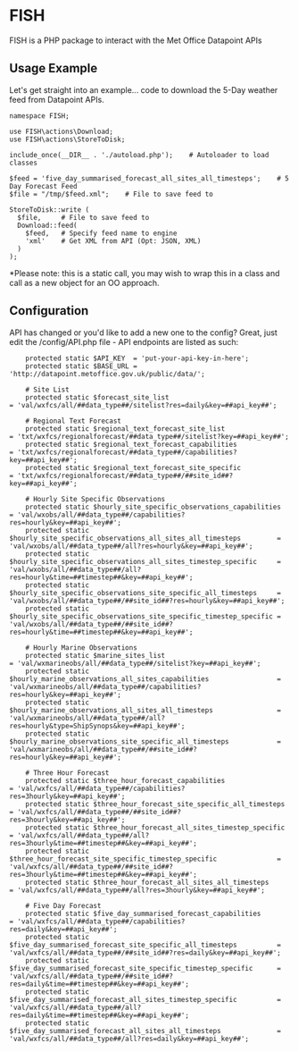 # FISH
FISH is a PHP package to interact with the Met Office Datapoint APIs

## Usage Example
Let's get straight into an example... code to download the 5-Day weather feed from Datapoint APIs.

    namespace FISH;
  
    use FISH\actions\Download;
    use FISH\actions\StoreToDisk;
  
    include_once(__DIR__ . './autoload.php');    # Autoloader to load classes
  
    $feed = 'five_day_summarised_forecast_all_sites_all_timesteps';    # 5 Day Forecast Feed
    $file = "/tmp/$feed.xml";    # File to save feed to
  
    StoreToDisk::write (
      $file,     # File to save feed to
      Download::feed(
        $feed,   # Specify feed name to engine
        'xml'    # Get XML from API (Opt: JSON, XML)
      )
    );
  
*Please note: this is a static call, you may wish to wrap this in a class and call as a new object for an OO approach.

## Configuration
API has changed or you'd like to add a new one to the config? Great, just edit the /config/API.php file - API endpoints are listed as such:

        protected static $API_KEY  = 'put-your-api-key-in-here';
        protected static $BASE_URL = 'http://datapoint.metoffice.gov.uk/public/data/';
        
        # Site List
        protected static $forecast_site_list                                                = 'val/wxfcs/all/##data_type##/sitelist?res=daily&key=##api_key##';
        
        # Regional Text Forecast
        protected static $regional_text_forecast_site_list                                  = 'txt/wxfcs/regionalforecast/##data_type##/sitelist?key=##api_key##';
        protected static $regional_text_forecast_capabilities                               = 'txt/wxfcs/regionalforecast/##data_type##/capabilities?key=##api_key##';
        protected static $regional_text_forecast_site_specific                              = 'txt/wxfcs/regionalforecast/##data_type##/##site_id##?key=##api_key##';
        
        # Hourly Site Specific Observations
        protected static $hourly_site_specific_observations_capabilities                    = 'val/wxobs/all/##data_type##/capabilities?res=hourly&key=##api_key##';
        protected static $hourly_site_specific_observations_all_sites_all_timesteps         = 'val/wxobs/all/##data_type##/all?res=hourly&key=##api_key##';
        protected static $hourly_site_specific_observations_all_sites_timestep_specific     = 'val/wxobs/all/##data_type##/all?res=hourly&time=##timestep##&key=##api_key##';
        protected static $hourly_site_specific_observations_site_specific_all_timesteps     = 'val/wxobs/all/##data_type##/##site_id##?res=hourly&key=##api_key##';
        protected static $hourly_site_specific_observations_site_specific_timestep_specific = 'val/wxobs/all/##data_type##/##site_id##?res=hourly&time=##timestep##&key=##api_key##';
        
        # Hourly Marine Observations
        protected static $marine_sites_list                                                 = 'val/wxmarineobs/all/##data_type##/sitelist?key=##api_key##';
        protected static $hourly_marine_observations_all_sites_capabilities                 = 'val/wxmarineobs/all/##data_type##/capabilities?res=hourly&key=##api_key##';
        protected static $hourly_marine_observations_all_sites_all_timesteps                = 'val/wxmarineobs/all/##data_type##/all?res=hourly&type=ShipSynops&key=##api_key##';
        protected static $hourly_marine_observations_site_specific_all_timesteps            = 'val/wxmarineobs/all/##data_type##/##site_id##?res=hourly&key=##api_key##';
        
        # Three Hour Forecast
        protected static $three_hour_forecast_capabilities                                  = 'val/wxfcs/all/##data_type##/capabilities?res=3hourly&key=##api_key##';
        protected static $three_hour_forecast_site_specific_all_timesteps                   = 'val/wxfcs/all/##data_type##/##site_id##?res=3hourly&key=##api_key##';
        protected static $three_hour_forecast_all_sites_timestep_specific                   = 'val/wxfcs/all/##data_type##/all?res=3hourly&time=##timestep##&key=##api_key##';
        protected static $three_hour_forecast_site_specific_timestep_specific               = 'val/wxfcs/all/##data_type##/##site_id##?res=3hourly&time=##timestep##&key=##api_key##';
        protected static $three_hour_forecast_all_sites_all_timesteps                       = 'val/wxfcs/all/##data_type##/all?res=3hourly&key=##api_key##';
        
        # Five Day Forecast
        protected static $five_day_summarised_forecast_capabilities                         = 'val/wxfcs/all/##data_type##/capabilities?res=daily&key=##api_key##';
        protected static $five_day_summarised_forecast_site_specific_all_timesteps          = 'val/wxfcs/all/##data_type##/##site_id##?res=daily&key=##api_key##';
        protected static $five_day_summarised_forecast_site_specific_timestep_specific      = 'val/wxfcs/all/##data_type##/##site_id##?res=daily&time=##timestep##&key=##api_key##';
        protected static $five_day_summarised_forecast_all_sites_timestep_specific          = 'val/wxfcs/all/##data_type##/all?res=daily&time=##timestep##&key=##api_key##';
        protected static $five_day_summarised_forecast_all_sites_all_timesteps              = 'val/wxfcs/all/##data_type##/all?res=daily&key=##api_key##';

